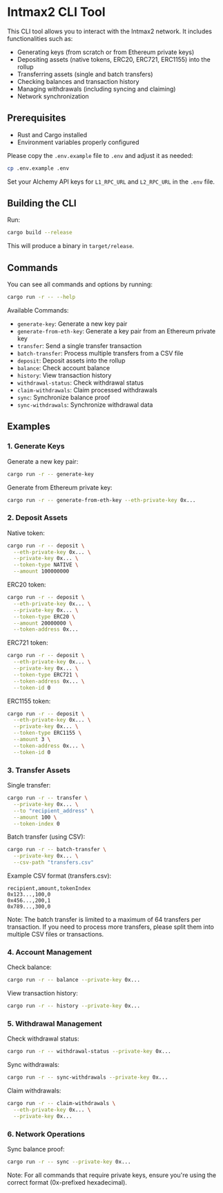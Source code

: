 # Intmax2 CLI Tool

This CLI tool allows you to interact with the Intmax2 network. It includes functionalities such as:

- Generating keys (from scratch or from Ethereum private keys)
- Depositing assets (native tokens, ERC20, ERC721, ERC1155) into the rollup
- Transferring assets (single and batch transfers)
- Checking balances and transaction history
- Managing withdrawals (including syncing and claiming)
- Network synchronization

## Prerequisites

- Rust and Cargo installed
- Environment variables properly configured

Please copy the `.env.example` file to `.env` and adjust it as needed:

```bash
cp .env.example .env
```

Set your Alchemy API keys for `L1_RPC_URL` and `L2_RPC_URL` in the `.env` file.

## Building the CLI

Run:

```bash
cargo build --release
```

This will produce a binary in `target/release`.

## Commands

You can see all commands and options by running:

```bash
cargo run -r -- --help
```

Available Commands:

- `generate-key`: Generate a new key pair
- `generate-from-eth-key`: Generate a key pair from an Ethereum private key
- `transfer`: Send a single transfer transaction
- `batch-transfer`: Process multiple transfers from a CSV file
- `deposit`: Deposit assets into the rollup
- `balance`: Check account balance
- `history`: View transaction history
- `withdrawal-status`: Check withdrawal status
- `claim-withdrawals`: Claim processed withdrawals
- `sync`: Synchronize balance proof
- `sync-withdrawals`: Synchronize withdrawal data

## Examples

### 1. Generate Keys

Generate a new key pair:
```bash
cargo run -r -- generate-key
```

Generate from Ethereum private key:
```bash
cargo run -r -- generate-from-eth-key --eth-private-key 0x...
```

### 2. Deposit Assets

Native token:
```bash
cargo run -r -- deposit \
  --eth-private-key 0x... \
  --private-key 0x... \
  --token-type NATIVE \
  --amount 100000000
```

ERC20 token:
```bash
cargo run -r -- deposit \
  --eth-private-key 0x... \
  --private-key 0x... \
  --token-type ERC20 \
  --amount 20000000 \
  --token-address 0x...
```

ERC721 token:
```bash
cargo run -r -- deposit \
  --eth-private-key 0x... \
  --private-key 0x... \
  --token-type ERC721 \
  --token-address 0x... \
  --token-id 0
```

ERC1155 token:
```bash
cargo run -r -- deposit \
  --eth-private-key 0x... \
  --private-key 0x... \
  --token-type ERC1155 \
  --amount 3 \
  --token-address 0x... \
  --token-id 0
```

### 3. Transfer Assets

Single transfer:
```bash
cargo run -r -- transfer \
  --private-key 0x... \
  --to "recipient_address" \
  --amount 100 \
  --token-index 0
```

Batch transfer (using CSV):
```bash
cargo run -r -- batch-transfer \
  --private-key 0x... \
  --csv-path "transfers.csv"
```

Example CSV format (transfers.csv):
```csv
recipient,amount,tokenIndex
0x123...,100,0
0x456...,200,1
0x789...,300,0
```

Note: The batch transfer is limited to a maximum of 64 transfers per transaction. If you need to process more transfers, please split them into multiple CSV files or transactions.

### 4. Account Management

Check balance:
```bash
cargo run -r -- balance --private-key 0x...
```

View transaction history:
```bash
cargo run -r -- history --private-key 0x...
```

### 5. Withdrawal Management

Check withdrawal status:
```bash
cargo run -r -- withdrawal-status --private-key 0x...
```

Sync withdrawals:
```bash
cargo run -r -- sync-withdrawals --private-key 0x...
```

Claim withdrawals:
```bash
cargo run -r -- claim-withdrawals \
  --eth-private-key 0x... \
  --private-key 0x...
```

### 6. Network Operations

Sync balance proof:
```bash
cargo run -r -- sync --private-key 0x...
```

Note: For all commands that require private keys, ensure you're using the correct format (0x-prefixed hexadecimal).